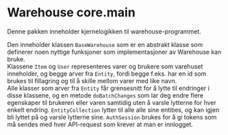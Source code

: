 # Warehouse core.main
Denne pakken inneholder kjernelogikken til warehouse-programmet. 

Den inneholder klassen `BaseWarehouse` som er en abstrakt klasse som definerer noen nyttige funksjoner som implementasjoner av Warehouse kan bruke.  
Klassene `Item` og `User` representeres varer og brukere som varehuset inneholder, og begge arver fra `Entity`, fordi begge f.eks. har en id som brukes til fillagring og til å skille mellom varer med like navn.   
Alle klasser som arver fra `Entity` får grensesnitt for å lytte til endringer i disse klassene, og en metode `doBatchChanges` som lar deg endre flere egenskaper til brukeren eller varen samtidig uten å varsle lytterne for hver enkelt endring.
`EntityCollection` lytter til alle alle sine entities, og kan igjen bli lyttet på og varsle lytterne sine.
`AuthSession` brukes for å gi tokens som må sendes med hver API-request som krever at man er innlogget.
